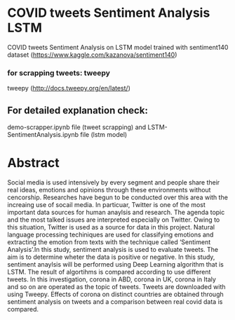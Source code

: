 # COVID tweets Sentiment Analysis LSTM
 COVID tweets Sentiment Analysis on LSTM model trained with sentiment140 dataset (https://www.kaggle.com/kazanova/sentiment140)

### for scrapping tweets: tweepy
tweepy (http://docs.tweepy.org/en/latest/)


## For detailed explanation check:
demo-scrapper.ipynb file (tweet scrapping) and 
LSTM-SentimentAnalysis.ipynb file (lstm model)


# Abstract
Social media is used intensively by every segment and people share their real ideas, emotions and opinions through these environments without cencorship. Researches have begun to be conducted over this area with the increaing use of socail media. In particuar, Twitter is one of the most important data sources for human anaylsis and research. The agenda topic and the most talked issues are interpreted especially on Twitter. Owing to this situation, Twitter is used as a source for data in this project. Natural language processing techiniques are used for classifying emotions and extracting the emotion from texts with the technique called ‘Sentiment Analysis’.In this study, sentiment analysis is used to evaluate tweets. The aim is to determine wheter the data is positive or negative. In this study, sentiment anaylsis will be performed using Deep Learning algorithm that is LSTM. The result of algortihms is compared according to use different tweets. In this investigation, corona in ABD, corona in UK, corona in Italy and so on are operated as the topic of tweets. Tweets are downloaded with using Tweepy. Effects of corona on distinct countries are obtained through sentiment analysis on tweets and a comparison between real covid data is compared.

